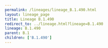 ```yaml
---
permalink: /lineages/lineage_B.1.490.html
layout: lineage_page
title: Lineage B.1.490
redirect_to: ../lineage.html?lineage=B.1.490
lineage: B.1.490
parent: B.1
children: ['B.1.490']
---
```

